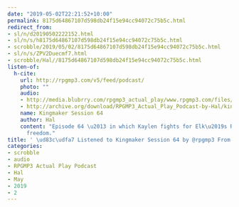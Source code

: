 ```yaml
---
date: "2019-05-02T22:21:52+10:00"
permalink: 8175d64867107d598db24f15e94cc94072c75b5c.html
redirect_from:
- sl/n/d20190502222152.html
- sl/n/s/h8175d64867107d598db24f15e94cc94072c75b5c.html
- scrobble/2019/05/02/8175d64867107d598db24f15e94cc94072c75b5c.html
- sl/n/s/ZPV2Duecmf7.html
- scrobble/Hal//8175d64867107d598db24f15e94cc94072c75b5c.html
listen-of:
  h-cite:
    url: http://rpgmp3.com/v5/feed/podcast/
    photo: ""
    audio:
    - http://media.blubrry.com/rpgmp3_actual_play/www.rpgmp3.com/files/game_recordings/Sugar_Fuelled_Gamers/kingmaker_session_64.mp3
    - http://archive.org/download/RPGMP3_Actual_Play_Podcast-by-Hal/kingmaker_session_64.mp3
    name: Kingmaker Session 64
    author: Hal
    content: "Episode 64 \u2013 in which Kaylen fights for Elk\u2019s Rest\u2019s
      freedom."
title: ' \ud83c\udfa7 Listened to Kingmaker Session 64 by @rpgmp3 From #RPGMP3ActualPlayPodcast'
categories:
- scrobble
- audio
- RPGMP3 Actual Play Podcast
- Hal
- May
- 2019
- 2
---
```

